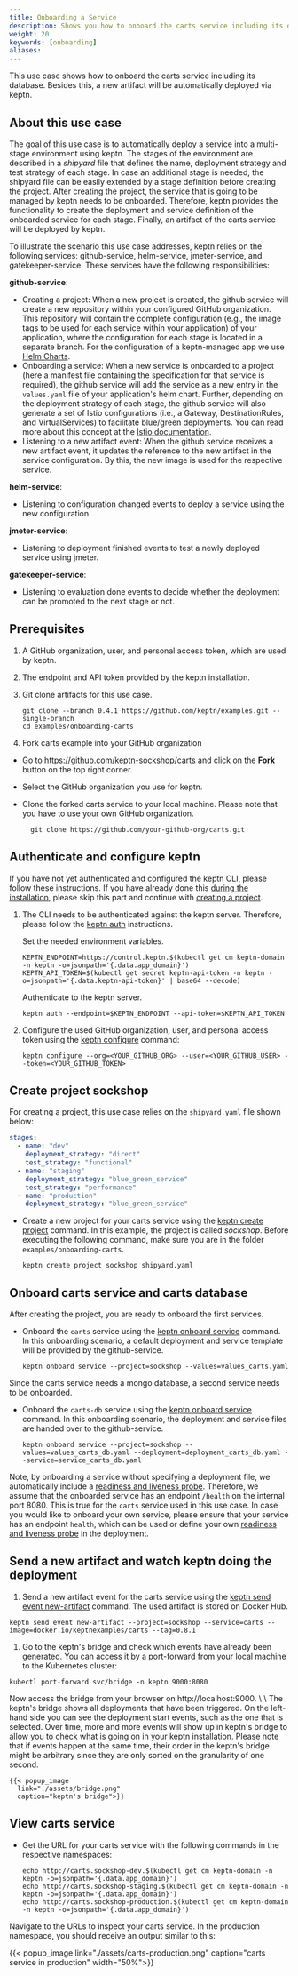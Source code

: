 ```yaml
---
title: Onboarding a Service
description: Shows you how to onboard the carts service including its database to a keptn managed project. Besides, this use case builds a new artifact that will be automatically deployed via keptn.
weight: 20
keywords: [onboarding]
aliases:
---
```


This use case shows how to onboard the carts service including its database. Besides this, a new artifact will be automatically deployed via keptn.

## About this use case

The goal of this use case is to automatically deploy a service into a multi-stage environment using keptn. The stages of the environment are described in a *shipyard* file that defines the name, deployment strategy and test strategy of each stage. In case an additional stage is needed, the shipyard file can be easily extended by a stage definition before creating the project. After creating the project, the service that is going to be managed by keptn needs to be onboarded. Therefore, keptn provides the functionality to create the deployment and service definition of the onboarded service for each stage. Finally, an artifact of the carts service will be deployed by keptn.  

To illustrate the scenario this use case addresses, keptn relies on the following services: github-service, helm-service, jmeter-service, and gatekeeper-service. These services have the following responsibilities: 

**github-service**: 
  
  * Creating a project: When a new project is created, the github service will create a new repository within your configured GitHub organization. This repository will contain the complete configuration (e.g., the image tags to be used for each service within your application) of your application, where the configuration for each stage is located in a separate branch. For the configuration of a keptn-managed app we use [Helm Charts](https://helm.sh/).
  * Onboarding a service: When a new service is onboarded to a project (here a manifest file containing the specification for that service is required), the github service will add the service as a new entry in the `values.yaml` file of your application's helm chart. Further, depending on the deployment strategy of each stage, the github service will also generate a set of Istio configurations (i.e., a Gateway, DestinationRules, and VirtualServices) to facilitate blue/green deployments. You can read more about this concept at the [Istio documentation](https://istio.io/docs/concepts/traffic-management/#rule-configuration).
  * Listening to a new artifact event: When the github service receives a new artifact event, it updates the reference to the new artifact in the service configuration. By this, the new image is used for the respective service.

**helm-service**:
  
  * Listening to configuration changed events to deploy a service using the new configuration.

**jmeter-service**:

  * Listening to deployment finished events to test a newly deployed service using jmeter.

**gatekeeper-service**:

  * Listening to evaluation done events to decide whether the deployment can be promoted to the next stage or not.

## Prerequisites

1. A GitHub organization, user, and personal access token, which are used by keptn.

1. The endpoint and API token provided by the keptn installation.

1. Git clone artifacts for this use case.

    ```console
    git clone --branch 0.4.1 https://github.com/keptn/examples.git --single-branch
    cd examples/onboarding-carts
    ```
1. Fork carts example into your GitHub organization
  - Go to https://github.com/keptn-sockshop/carts and click on the **Fork** button on the top right corner.
  - Select the GitHub organization you use for keptn.
  - Clone the forked carts service to your local machine. Please note that you have to use your own GitHub organization.
  
    ```console
      git clone https://github.com/your-github-org/carts.git
    ```

## Authenticate and configure keptn

If you have not yet authenticated and configured the keptn CLI, please follow these instructions. If you have already done this [during the installation](../../previous-releases/installation/setup-keptn-gke/#authenticate-keptn-cli-and-configure-keptn), please skip this part and continue with [creating a project](#create-project-sockshop).

1. The CLI needs to be authenticated against the keptn server. Therefore, please follow the [keptn auth](../../reference/cli/#keptn-auth) instructions.

    Set the needed environment variables.

    ```console
    KEPTN_ENDPOINT=https://control.keptn.$(kubectl get cm keptn-domain -n keptn -o=jsonpath='{.data.app_domain}')
    KEPTN_API_TOKEN=$(kubectl get secret keptn-api-token -n keptn -o=jsonpath='{.data.keptn-api-token}' | base64 --decode)
    ```

    Authenticate to the keptn server.

    ```console
    keptn auth --endpoint=$KEPTN_ENDPOINT --api-token=$KEPTN_API_TOKEN
    ```

1. Configure the used GitHub organization, user, and personal access token using the [keptn configure](../../reference/cli/#keptn-configure) command:
  
    ```console
    keptn configure --org=<YOUR_GITHUB_ORG> --user=<YOUR_GITHUB_USER> --token=<YOUR_GITHUB_TOKEN>
    ```

## Create project sockshop

For creating a project, this use case relies on the `shipyard.yaml` file shown below:

```yaml
stages:
  - name: "dev"
    deployment_strategy: "direct"
    test_strategy: "functional"
  - name: "staging"
    deployment_strategy: "blue_green_service"
    test_strategy: "performance"
  - name: "production"
    deployment_strategy: "blue_green_service"
```

- Create a new project for your carts service using the [keptn create project](../../reference/cli/#keptn-create-project) command. In this example, the project is called *sockshop*. Before executing the following command, 
make sure you are in the folder `examples/onboarding-carts`.

  ```console
  keptn create project sockshop shipyard.yaml
  ```

## Onboard carts service and carts database
After creating the project, you are ready to onboard the first services.

- Onboard the `carts` service using the [keptn onboard service](../../reference/cli/#keptn-onboard-service) command. In this onboarding scenario, a default deployment and service template will be provided by the github-service.

  ```console
  keptn onboard service --project=sockshop --values=values_carts.yaml
  ```

Since the carts service needs a mongo database, a second service needs to be onboarded.

- Onboard the `carts-db` service using the [keptn onboard service](../../reference/cli/#keptn-onboard-service) command. In this onboarding scenario, the  deployment and service files are handed over to the github-service.

  ```console
  keptn onboard service --project=sockshop --values=values_carts_db.yaml --deployment=deployment_carts_db.yaml --service=service_carts_db.yaml
  ```

Note, by onboarding a service without specifying a deployment file, we automatically include a [readiness and liveness probe](https://kubernetes.io/docs/tasks/configure-pod-container/configure-liveness-readiness-probes/). Therefore, we assume that the 
onboarded service has an endpoint `/health` on the internal port 8080. This is true for the `carts` service used in this use case.
In case you would like to onboard your own service, please ensure that your service has an endpoint `health`, which can be used or
define your own [readiness and liveness probe](https://kubernetes.io/docs/tasks/configure-pod-container/configure-liveness-readiness-probes/)
in the deployment.

## Send a new artifact and watch keptn doing the deployment 

1. Send a new artifact event for the carts service using the [keptn send event new-artifact](../../reference/cli/#keptn-send-event-new-artifact) command.
The used artifact is stored on Docker Hub. 
  ```console
  keptn send event new-artifact --project=sockshop --service=carts --image=docker.io/keptnexamples/carts --tag=0.8.1
  ```

1. Go to the keptn's bridge and check which events have already been generated. You can access it by a port-forward from your local machine to the Kubernetes cluster:
  ```console 
  kubectl port-forward svc/bridge -n keptn 9000:8080
  ```
  Now access the bridge from your browser on http://localhost:9000. 
  \\
  \\
  The keptn's bridge shows all deployments that have been triggered. On the left-hand side you can see the deployment start events, such as the one that is selected. Over time, more and more events will show up in keptn's bridge to allow you to check what is going on in your keptn installation. Please note that if events happen at the same time, their order in the keptn's bridge might be arbitrary since they are only sorted on the granularity of one second. 

    {{< popup_image
      link="./assets/bridge.png"
      caption="keptn's bridge">}}


## View carts service

- Get the URL for your carts service with the following commands in the respective namespaces:

  ```console
  echo http://carts.sockshop-dev.$(kubectl get cm keptn-domain -n keptn -o=jsonpath='{.data.app_domain}')
  echo http://carts.sockshop-staging.$(kubectl get cm keptn-domain -n keptn -o=jsonpath='{.data.app_domain}')
  echo http://carts.sockshop-production.$(kubectl get cm keptn-domain -n keptn -o=jsonpath='{.data.app_domain}')
  ```

Navigate to the URLs to inspect your carts service. In the production namespace, you should receive an output similar to this:

  {{< popup_image
    link="./assets/carts-production.png"
    caption="carts service in production"
    width="50%">}}
